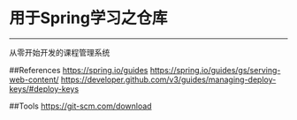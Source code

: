 # 用于Spring学习之仓库

---

从零开始开发的课程管理系统

##References
https://spring.io/guides
https://spring.io/guides/gs/serving-web-content/
https://developer.github.com/v3/guides/managing-deploy-keys/#deploy-keys

##Tools
https://git-scm.com/download



